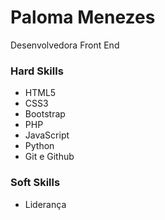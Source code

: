 # Paloma Menezes #

Desenvolvedora Front End

### **Hard Skills** ### 
 - HTML5
 - CSS3
 - Bootstrap
 - PHP
 - JavaScript
 - Python
 - Git e Github


### **Soft Skills** ### 
 - Liderança